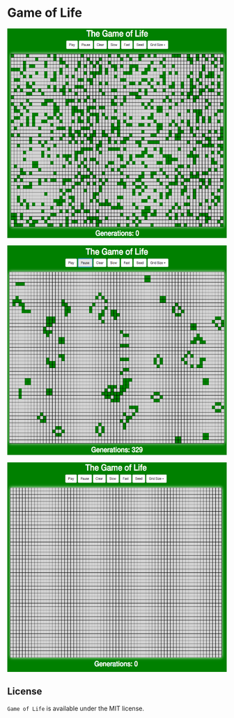 # Game of Life

<p align="center">
  <img width="640" height="480" src="assets/1.png">
</p>

<p align="center">
  <img width="640" height="480" src="assets/2.png">
</p>

<p align="center">
  <img width="640" height="480" src="assets/3.png">
</p>



## License
`Game of Life` is available under the MIT license.
